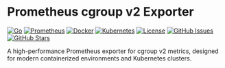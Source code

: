 # Prometheus cgroup v2 Exporter

[![Go](https://img.shields.io/badge/Go-1.21%2B-00ADD8?logo=go&logoColor=white)](https://golang.org/)
[![Prometheus](https://img.shields.io/badge/Prometheus-Compatible-E6522C?logo=prometheus&logoColor=white)](https://prometheus.io/)
[![Docker](https://img.shields.io/badge/Docker-Available-2496ED?logo=docker&logoColor=white)](https://hub.docker.com/)
[![Kubernetes](https://img.shields.io/badge/Kubernetes-Ready-326CE5?logo=kubernetes&logoColor=white)](https://kubernetes.io/)
[![License](https://img.shields.io/badge/License-MIT-blue.svg)](LICENSE)
[![GitHub Issues](https://img.shields.io/github/issues/stillalive04/prometheus-cgroup-v2-exporter)](https://github.com/stillalive04/prometheus-cgroup-v2-exporter/issues)
[![GitHub Stars](https://img.shields.io/github/stars/stillalive04/prometheus-cgroup-v2-exporter)](https://github.com/stillalive04/prometheus-cgroup-v2-exporter/stargazers)

A high-performance Prometheus exporter for cgroup v2 metrics, designed for modern containerized environments and Kubernetes clusters.